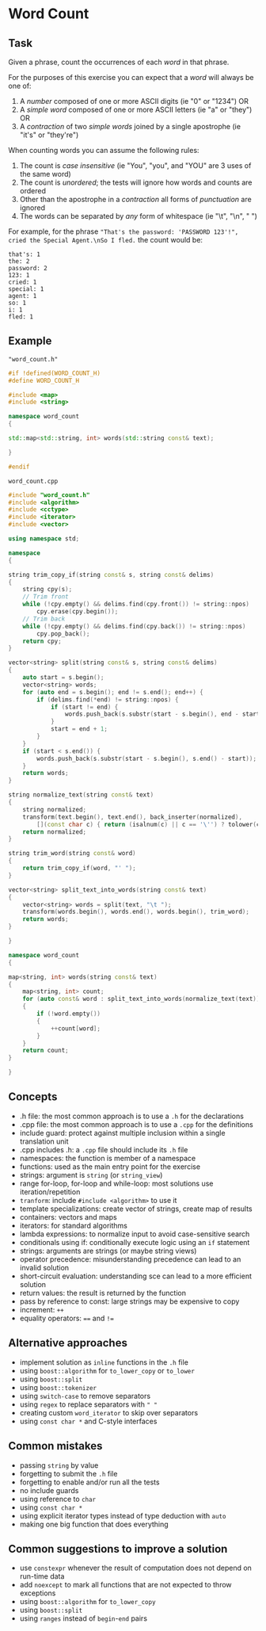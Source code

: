 # Word Count

## Task

Given a phrase, count the occurrences of each _word_ in that phrase.

For the purposes of this exercise you can expect that a _word_ will always be one of:

1. A _number_ composed of one or more ASCII digits (ie "0" or "1234") OR
2. A _simple word_ composed of one or more ASCII letters (ie "a" or "they") OR
3. A _contraction_ of two _simple words_ joined by a single apostrophe (ie "it's" or "they're")

When counting words you can assume the following rules:

1. The count is _case insensitive_ (ie "You", "you", and "YOU" are 3 uses of the same word)
2. The count is _unordered_; the tests will ignore how words and counts are ordered
3. Other than the apostrophe in a _contraction_ all forms of _punctuation_ are ignored
4. The words can be separated by _any_ form of whitespace (ie "\t", "\n", " ")

For example, for the phrase `"That's the password: 'PASSWORD 123'!", cried the Special Agent.\nSo I fled.` the count would be:

```text
that's: 1
the: 2
password: 2
123: 1
cried: 1
special: 1
agent: 1
so: 1
i: 1
fled: 1
```

## Example

`"word_count.h"`

```cpp
#if !defined(WORD_COUNT_H)
#define WORD_COUNT_H

#include <map>
#include <string>

namespace word_count
{

std::map<std::string, int> words(std::string const& text);

}

#endif
```

`word_count.cpp`

```cpp
#include "word_count.h"
#include <algorithm>
#include <cctype>
#include <iterator>
#include <vector>

using namespace std;

namespace
{

string trim_copy_if(string const& s, string const& delims)
{
    string cpy(s);
    // Trim front
    while (!cpy.empty() && delims.find(cpy.front()) != string::npos)
        cpy.erase(cpy.begin());
    // Trim back
    while (!cpy.empty() && delims.find(cpy.back()) != string::npos)
        cpy.pop_back();
    return cpy;
}

vector<string> split(string const& s, string const& delims)
{
    auto start = s.begin();
    vector<string> words;
    for (auto end = s.begin(); end != s.end(); end++) {
        if (delims.find(*end) != string::npos) {
            if (start != end) {
                words.push_back(s.substr(start - s.begin(), end - start));
            }
            start = end + 1;
        }
    }
    if (start < s.end()) {
        words.push_back(s.substr(start - s.begin(), s.end() - start));
    }
    return words;
}

string normalize_text(string const& text)
{
    string normalized;
    transform(text.begin(), text.end(), back_inserter(normalized),
        [](const char c) { return (isalnum(c) || c == '\'') ? tolower(c) : ' '; });
    return normalized;
}

string trim_word(string const& word)
{
    return trim_copy_if(word, "' ");
}

vector<string> split_text_into_words(string const& text)
{
    vector<string> words = split(text, "\t ");
    transform(words.begin(), words.end(), words.begin(), trim_word);
    return words;
}

}

namespace word_count
{

map<string, int> words(string const& text)
{
    map<string, int> count;
    for (auto const& word : split_text_into_words(normalize_text(text)))
    {
        if (!word.empty())
        {
            ++count[word];
        }
    }
    return count;
}

}
```

## Concepts

- .h file: the most common approach is to use a `.h` for the declarations
- .cpp file:  the most common approach is to use a `.cpp` for the definitions
- include guard: protect against multiple inclusion within a single translation unit
- .cpp includes .h: a `.cpp` file should include its `.h` file
- namespaces: the function is member of a namespace
- functions: used as the main entry point for the exercise
- strings: argument is `string` (or `string_view`)
- range for-loop, for-loop and while-loop: most solutions use iteration/repetition
- `tranform`: include `#include <algorithm>` to use it
- template specializations: create vector of strings, create map of results
- containers: vectors and maps
- iterators: for standard algorithms
- lambda expressions: to normalize input to avoid case-sensitive search
- conditionals using if: conditionally execute logic using an `if` statement
- strings: arguments are strings (or maybe string views)
- operator precedence: misunderstanding precedence can lead to an invalid solution
- short-circuit evaluation: understanding sce can lead to a more efficient solution
- return values: the result is returned by the function
- pass by reference to const: large strings may be expensive to copy
- increment: `++`
- equality operators: `==` and `!=`

## Alternative approaches

- implement solution as `inline` functions in the `.h` file
- using `boost::algorithm` for `to_lower_copy` or `to_lower`
- using `boost::split`
- using `boost::tokenizer`
- using `switch-case` to remove separators
- using `regex` to replace separators with `" "`
- creating custom `word_iterator` to skip over separators
- using `const char *` and C-style interfaces

## Common mistakes

- passing `string` by value
- forgetting to submit the `.h` file
- forgetting to enable and/or run all the tests
- no include guards
- using reference to `char`
- using `const char *`
- using explicit iterator types instead of type deduction with `auto`
- making one big function that does everything

## Common suggestions to improve a solution

- use `constexpr` whenever the result of computation does not depend on run-time data
- add `noexcept` to mark all functions that are not expected to throw exceptions
- using `boost::algorithm` for `to_lower_copy`
- using `boost::split`
- using `ranges` instead of `begin`-`end` pairs
